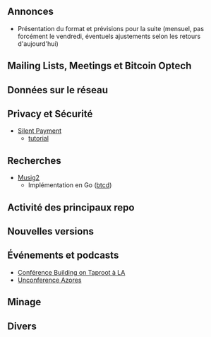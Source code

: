 ## Annonces

* Présentation du format et prévisions pour la suite (mensuel, pas forcément le vendredi, éventuels ajustements selon les retours d'aujourd'hui)

## Mailing Lists, Meetings et Bitcoin Optech

## Données sur le réseau

## Privacy et Sécurité

* [Silent Payment](https://lists.linuxfoundation.org/pipermail/bitcoin-dev/2022-March/020180.html)
    * [tutorial](https://lists.linuxfoundation.org/pipermail/bitcoin-dev/2022-May/020513.html)

## Recherches

* [Musig2]()
    * Implémentation en Go ([btcd](https://github.com/btcsuite/btcd/pull/1820))

## Activité des principaux repo

## Nouvelles versions

## Événements et podcasts

* [Conférence Building on Taproot à LA](https://bitdevsla.org/pleb-fi-1/)
* [Unconference Azores](https://btcazores.com/#/)

## Minage

## Divers
